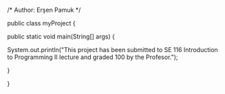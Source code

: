 /*
Author: Erşen Pamuk
*/


public class myProject {


  public static void main(String[] args) {
  
  
System.out.println("This project has been submitted to SE 116 Introduction to Programming II lecture and graded 100 by the Profesor.");

  }
  
}  
